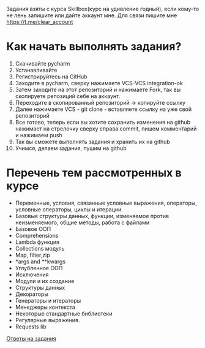 Задания взяты с курса Skillbox(курс на удивление годный), если кому-то не лень запишите или дайте аккаунт мне. Для связи пишите мне https://t.me/clear_account
# Как начать выполнять задания?<a name="how_to"></a>

1. Скачивайте pycharm
2. Устанавливайте
3. Регистрируйтесь на GitHub
4. Заходите в pycharm, сверху нажимаете VCS-VCS integration-ok
5. Затем заходите на этот репозиторий и нажимаете Fork, так вы скопируете репозиций себе на аккаунт.
6. Переходите в скопированный репозиторий -> копируйте ссылку
7. Далее нажимаете VCS - git clone - вставляете ссылку на уже свой репозиторий
8. Все готово, теперь если вы хотите сохранить изменения на github нажимает на стрелочку сверху справа commit, пишем комментарий и нажимаем push
9. Так вы сможете выполнять задания и хранить их на github
10. Учимся, делаем задания, пушим на github

# Перечень тем рассмотренных в курсе<a name="themes"></a>

* Переменные, условия, связанные условные выражения, операторы, условные операторы, циклы и итерации.
* Базовые структуры данных, функции, изменяемое против неизменяемого, общие методы, работа с файлами
* Базовое ООП
* Comprehensions
* Lambda функция
* Collections модуль
* Map, filter,zip
* *args and **kwargs
* Углубленное ООП
* Исключения
* Модули и их создание
* Структуры данных
* Декораторы
* Генераторы и итераторы
* Менеджеры контекста
* Некоторые стандартные библиотеки
* Регулярные выражения.
* Requests lib

[Ответы на задания](python_course_answers)<a name="answers"></a>
